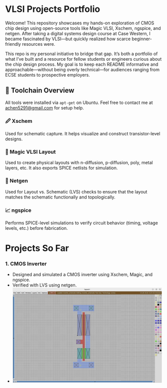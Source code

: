 # VLSI Projects Portfolio

Welcome! This repository showcases my hands-on exploration of CMOS chip design using open-source tools like Magic VLSI, Xschem, ngspice, and netgen. After taking a digital systems design course at Case Western, I became fascinated by VLSI—but quickly realized how scarce beginner-friendly resources were.

This repo is my personal initiative to bridge that gap. It’s both a portfolio of what I’ve built and a resource for fellow students or engineers curious about the chip design process. My goal is to keep each README informative and approachable—without being overly technical—for audiences ranging from ECSE students to prospective employers.

## 🔧 Toolchain Overview

All tools were installed via `apt-get` on Ubuntu. Feel free to contact me at [achen5291@gmail.com](mailto:achen5291@gmail.com) for setup help.

### 🖉 Xschem
Used for schematic capture. It helps visualize and construct transistor-level designs.

### 🧱 Magic VLSI Layout
Used to create physical layouts with n-diffusion, p-diffusion, poly, metal layers, etc. It also exports SPICE netlists for simulation.

### 📐 Netgen
Used for Layout vs. Schematic (LVS) checks to ensure that the layout matches the schematic functionally and topologically.

### 📈 ngspice
Performs SPICE-level simulations to verify circuit behavior (timing, voltage levels, etc.) before fabrication.

# Projects So Far

### 1. CMOS Inverter
- Designed and simulated a CMOS inverter using Xschem, Magic, and ngspice.
- Verified with LVS using netgen.
- ![Inverter Layout](CMOSInverter/CMOSInverterLayout.png)
